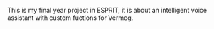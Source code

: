 This is my final year project in ESPRIT, 
it is about an intelligent voice assistant with 
custom fuctions for Vermeg.